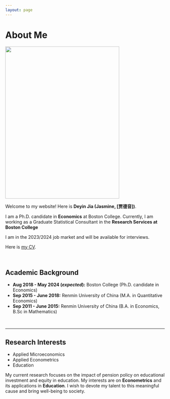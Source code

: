 ```yaml
---
layout: page
---
```


# About Me

<img src="https://deyinjia.github.io/deyinjia.jpg" class="floatpic" width="360" height="480">

Welcome to my website! Here is **Deyin Jia (Jasmine, [贾德音])**.

I am a Ph.D. candidate in **Economics** at Boston College. Currently, I am working as a Graduate Statistical Consultant in the **Research Services at Boston College**

I am in the 2023/2024 job market and will be available for interviews. 

Here is [my CV](https://deyinjia.github.io/file/CV-DeyinJIA.pdf).

<br>

## Academic Background

- **Aug 2018 - May 2024 (_expected_):** Boston College (Ph.D. candidate in Economics)
- **Sep 2015 - June 2018:** Renmin University of China (M.A. in Quantitative Economics)
- **Sep 2011 - June 2015:** Renmin University of China (B.A. in Economics, B.Sc in Mathematics)

<br>

---

## Research Interests

- Applied Microeconomics
- Applied Econometrics
- Education

My current research focuses on the impact of pension policy on educational investment and equity in education. My interests are on **Econometrics** and its applications in **Education**. I wish to devote my talent to this meaningful cause and bring well-being to society.
